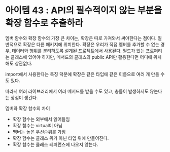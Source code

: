# 아이템 43 : API의 필수적이지 않는 부분을 확장 함수로 추출하라

멤버 함수와 확장 함수의 가장 큰 차이는, 확장은 따로 가져와서 써야한다는 점이다. 일반적으로 확장은 다른 패키지에 위치한다. 확장은 우리가 직접 멤버를 추가할 수 없는 경우, 데이터와 행위를 분리하도록 설계된 프로젝트에서 사용된다. 필드가 있는 프로퍼티는 클래스에 있어야 하지만, 메서드의 클래스의 public API만 활용한다면 어디에 위치해도 상관없다. 

import해서 사용한다는 특징 덕분에 확장은 같은 타입에 같은 이름으로 여러 개 만들 수도 있다. 

따라서 여러 라이브러리에서 여러 메서드를 받을 수도 있고, 충돌이 발생하지도 않는다는 장점이 생긴다. 

멤버와 확장 함수의 차이

- 확장 함수는 외부에서 읽어들임
- 확장 함수는 virtual이 아님
- 멤버는 높은 우선순위를 가짐
- 확장 함수는 클래스 위가 아닌 타입 위에 만들어진다.
- 확장 함수는 클래스 레퍼런스에 나오지 않는다.